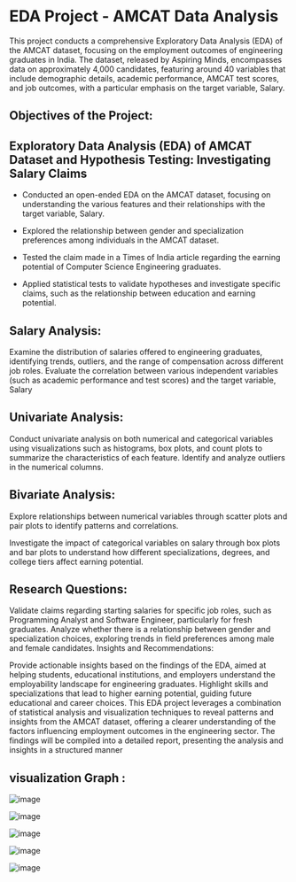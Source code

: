 # EDA Project - AMCAT Data Analysis

This project conducts a comprehensive Exploratory Data Analysis (EDA) of the AMCAT dataset, focusing on the employment outcomes of engineering graduates in India. The dataset, released by Aspiring Minds, encompasses data on approximately 4,000 candidates, featuring around 40 variables that include demographic details, academic performance, AMCAT test scores, and job outcomes, with a particular emphasis on the target variable, Salary.

## Objectives of the Project:

##  Exploratory Data Analysis (EDA) of AMCAT Dataset and Hypothesis Testing: Investigating Salary Claims
   
  - Conducted an open-ended EDA on the AMCAT dataset, focusing on understanding the various features and their relationships with the target variable, Salary.
    
  - Explored the relationship between gender and specialization preferences among individuals in the AMCAT dataset.
    
- Tested the claim made in a Times of India article regarding the earning potential of Computer Science Engineering graduates.
  
-  Applied statistical tests to validate hypotheses and investigate specific claims, such as the relationship between education and earning potential.

## Salary Analysis:

Examine the distribution of salaries offered to engineering graduates, identifying trends, outliers, and the range of compensation across different job roles.
Evaluate the correlation between various independent variables (such as academic performance and test scores) and the target variable, Salary

## Univariate Analysis:

Conduct univariate analysis on both numerical and categorical variables using visualizations such as histograms, box plots, and count plots to summarize the characteristics of each feature.
Identify and analyze outliers in the numerical columns.

## Bivariate Analysis:

Explore relationships between numerical variables through scatter plots and pair plots to identify patterns and correlations.

Investigate the impact of categorical variables on salary through box plots and bar plots to understand how different specializations, degrees, and college tiers affect earning potential.
## Research Questions:

Validate claims regarding starting salaries for specific job roles, such as Programming Analyst and Software Engineer, particularly for fresh graduates.
Analyze whether there is a relationship between gender and specialization choices, exploring trends in field preferences among male and female candidates.
Insights and Recommendations:

Provide actionable insights based on the findings of the EDA, aimed at helping students, educational institutions, and employers understand the employability landscape for engineering graduates.
Highlight skills and specializations that lead to higher earning potential, guiding future educational and career choices.
This EDA project leverages a combination of statistical analysis and visualization techniques to reveal patterns and insights from the AMCAT dataset, offering a clearer understanding of the factors influencing employment outcomes in the engineering sector. The findings will be compiled into a detailed report, presenting the analysis and insights in a structured manner

## visualization Graph :

![image](https://github.com/user-attachments/assets/17cb26ed-b62e-45ea-b75e-dccbbd20970f)

![image](https://github.com/user-attachments/assets/3cb3a67f-da94-4bf5-8d81-71bc4cd1fb87)


![image](https://github.com/user-attachments/assets/26dfcef5-a796-4ebc-8b75-41e701e2d51c)


![image](https://github.com/user-attachments/assets/e31be56c-e533-47de-b06a-0523593c8c6b)


![image](https://github.com/user-attachments/assets/e8afea23-a75e-4cbe-ac54-5994753ebabc)


